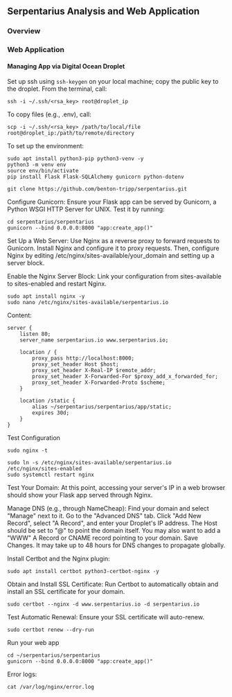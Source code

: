 ## Serpentarius Analysis and Web Application

### Overview

### Web Application

#### Managing App via Digital Ocean Droplet

Set up ssh using `ssh-keygen` on your local machine; copy the public key to the droplet.
From the terminal, call:

```
ssh -i ~/.ssh/<rsa_key> root@droplet_ip
```

To copy files (e.g., .env), call:

```
scp -i ~/.ssh/<rsa_key> /path/to/local/file root@droplet_ip:/path/to/remote/directory
```

To set up the environment:

```
sudo apt install python3-pip python3-venv -y
python3 -m venv env
source env/bin/activate
pip install Flask Flask-SQLAlchemy gunicorn python-dotenv

git clone https://github.com/benton-tripp/serpentarius.git
```

Configure Gunicorn: Ensure your Flask app can be served by Gunicorn, a
Python WSGI HTTP Server for UNIX. Test it by running:

```
cd serpentarius/serpentarius
gunicorn --bind 0.0.0.0:8000 "app:create_app()"
```

Set Up a Web Server: Use Nginx as a reverse proxy to forward requests to Gunicorn. 
Install Nginx and configure it to proxy requests. Then, configure Nginx by editing 
/etc/nginx/sites-available/your_domain and setting up a server block.

Enable the Nginx Server Block: Link your configuration from sites-available to 
sites-enabled and restart Nginx.

```
sudo apt install nginx -y
sudo nano /etc/nginx/sites-available/serpentarius.io
```

Content:

```
server {
    listen 80;
    server_name serpentarius.io www.serpentarius.io;

    location / {
        proxy_pass http://localhost:8000;
        proxy_set_header Host $host;
        proxy_set_header X-Real-IP $remote_addr;
        proxy_set_header X-Forwarded-For $proxy_add_x_forwarded_for;
        proxy_set_header X-Forwarded-Proto $scheme;
    }

    location /static {
        alias ~/serpentarius/serpentarius/app/static;
        expires 30d;
    }
}
```
Test Configuration

```
sudo nginx -t
```


```
sudo ln -s /etc/nginx/sites-available/serpentarius.io /etc/nginx/sites-enabled
sudo systemctl restart nginx
```

Test Your Domain: At this point, accessing your server's IP in a web browser should show 
your Flask app served through Nginx.

Manage DNS (e.g., through NameCheap): Find your domain and select "Manage" next to it. 
Go to the "Advanced DNS" tab. Click "Add New Record", select "A Record", and enter 
your Droplet's IP address. The Host should be set to "@" to point the domain itself. 
You may also want to add a "WWW" A Record or CNAME record pointing to your domain. 
Save Changes. It may take up to 48 hours for DNS changes to propagate globally.

Install Certbot and the Nginx plugin:

```
sudo apt install certbot python3-certbot-nginx -y
```

Obtain and Install SSL Certificate: Run Certbot to automatically obtain and install an 
SSL certificate for your domain.

```
sudo certbot --nginx -d www.serpentarius.io -d serpentarius.io
```

Test Automatic Renewal: Ensure your SSL certificate will auto-renew.

```
sudo certbot renew --dry-run
```

Run your web app

```
cd ~/serpentarius/serpentarius
gunicorn --bind 0.0.0.0:8000 "app:create_app()"
```

Error logs:

```
cat /var/log/nginx/error.log
```
